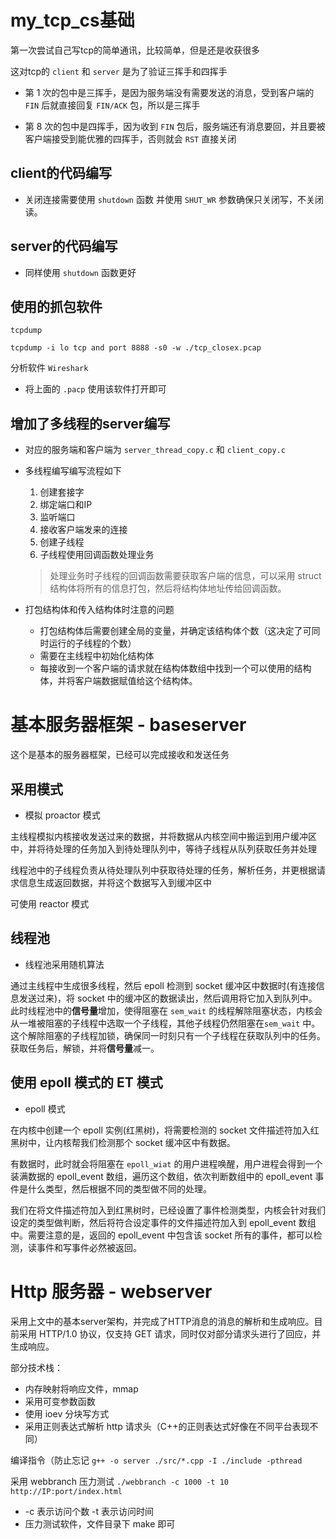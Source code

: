 # my_tcp_cs基础

第一次尝试自己写tcp的简单通讯，比较简单，但是还是收获很多

这对tcp的 `client` 和 `server` 是为了验证三挥手和四挥手

* 第 1 次的包中是三挥手，是因为服务端没有需要发送的消息，受到客户端的 `FIN` 后就直接回复 `FIN/ACK` 包，所以是三挥手

* 第 8 次的包中是四挥手，因为收到 `FIN` 包后，服务端还有消息要回，并且要被客户端接受到能优雅的四挥手，否则就会 `RST` 直接关闭

## client的代码编写

* 关闭连接需要使用 `shutdown` 函数 并使用 `SHUT_WR` 参数确保只关闭写，不关闭读。

## server的代码编写
* 同样使用 `shutdown` 函数更好
   
## 使用的抓包软件
`tcpdump`

    tcpdump -i lo tcp and port 8888 -s0 -w ./tcp_closex.pcap

分析软件 `Wireshark` 

* 将上面的 `.pacp` 使用该软件打开即可

## 增加了多线程的server编写

+ 对应的服务端和客户端为 `server_thread_copy.c` 和 `client_copy.c` 

+ 多线程编写编写流程如下

    1. 创建套接字
    2. 绑定端口和IP
    3. 监听端口
    4. 接收客户端发来的连接
    5. 创建子线程
    6. 子线程使用回调函数处理业务
    > 处理业务时子线程的回调函数需要获取客户端的信息，可以采用 struct 结构体将所有的信息打包，然后将结构体地址传给回调函数。

+ 打包结构体和传入结构体时注意的问题
    + 打包结构体后需要创建全局的变量，并确定该结构体个数（这决定了可同时运行的子线程的个数）
    + 需要在主线程中初始化结构体
    + 每接收到一个客户端的请求就在结构体数组中找到一个可以使用的结构体，并将客户端数据赋值给这个结构体。


# 基本服务器框架 - baseserver
这个是基本的服务器框架，已经可以完成接收和发送任务

## 采用模式
+ 模拟 proactor 模式

主线程模拟内核接收发送过来的数据，并将数据从内核空间中搬运到用户缓冲区中，并将待处理的任务加入到待处理队列中，等待子线程从队列获取任务并处理

线程池中的子线程负责从待处理队列中获取待处理的任务，解析任务，并更根据请求信息生成返回数据，并将这个数据写入到缓冲区中

可使用 reactor 模式


## 线程池
+ 线程池采用随机算法

通过主线程中生成很多线程，然后 epoll 检测到 socket 缓冲区中数据时(有连接信息发送过来)，将 socket 中的缓冲区的数据读出，然后调用将它加入到队列中。此时线程池中的**信号量**增加，使得阻塞在 `sem_wait` 的线程解除阻塞状态，内核会从一堆被阻塞的子线程中选取一个子线程，其他子线程仍然阻塞在`sem_wait` 中。这个解除阻塞的子线程加锁，确保同一时刻只有一个子线程在获取队列中的任务。获取任务后，解锁，并将**信号量**减一。

## 使用 epoll 模式的 ET 模式
+ epoll 模式

在内核中创建一个 epoll 实例(红黑树)，将需要检测的 socket 文件描述符加入红黑树中，让内核帮我们检测那个 socket 缓冲区中有数据。

有数据时，此时就会将阻塞在 `epoll_wiat` 的用户进程唤醒，用户进程会得到一个装满数据的 epoll_event 数组，遍历这个数组，依次判断数组中的 epoll_event 事件是什么类型，然后根据不同的类型做不同的处理。

我们在将文件描述符加入到红黑树时，已经设置了事件检测类型，内核会针对我们设定的类型做判断，然后将符合设定事件的文件描述符加入到 epoll_event 数组中。需要注意的是，返回的 epoll_event 中包含该 socket 所有的事件，都可以检测，读事件和写事件必然被返回。

# Http 服务器 - webserver
采用上文中的基本server架构，并完成了HTTP消息的消息的解析和生成响应。目前采用 HTTP/1.0 协议，仅支持 GET 请求，同时仅对部分请求头进行了回应，并生成响应。

部分技术栈：
+ 内存映射将响应文件，mmap
+ 采用可变参数函数
+ 使用 ioev 分块写方式
+ 采用正则表达式解析 http 请求头（C++的正则表达式好像在不同平台表现不同）

编译指令（防止忘记
`g++ -o server ./src/*.cpp -I ./include -pthread`

采用 webbranch 压力测试
`./webbranch -c 1000 -t 10 http://IP:port/index.html`
+    -c 表示访问个数 -t 表示访问时间
+ 压力测试软件，文件目录下 make 即可